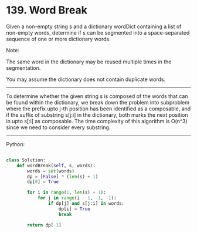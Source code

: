 # 139. Word Break

Given a non-empty string s and a dictionary wordDict containing a list of
non-empty words, determine if s can be segmented into a space-separated
sequence of one or more dictionary words.

Note:

The same word in the dictionary may be reused multiple times in the
segmentation.

You may assume the dictionary does not contain duplicate words.

---

To determine whether the given string s is composed of the words that can be
found within the dictionary, we break down the problem into subproblem where
the prefix upto j-th position has been identified as a composable, and if the
suffix of substring s[j:i] in the dictionary, both marks the next position in
upto s[:i] as composable. The time complexity of this algorithm is O(n^3) since
we need to consider every substring.

---

Python:

```python

class Solution:
    def wordBreak(self, s, words):
        words = set(words)
        dp = [False] * (len(s) + 1)
        dp[0] = True

        for i in range(1, len(s) + 1):
            for j in range(i - 1, -1, -1):
                if dp[j] and s[j:i] in words:
                    dp[i] = True
                    break

        return dp[-1]
```
